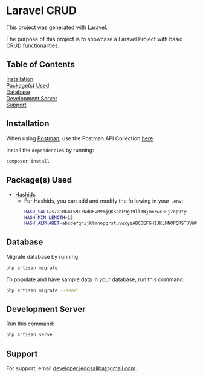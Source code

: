 # Laravel CRUD

This project was generated with [Laravel](https://laravel.com/).

The purpose of this project is to showcase a Laravel Project with basic CRUD functionalities.

## Table of Contents
[Installation](#installation)<br/>
[Package(s) Used](#packages-used)<br/>
[Database](#database)<br/>
[Development Server](#development-server)<br/>
[Support](#support)

<a name="installation"></a>
## Installation
When using [Postman](https://www.postman.com/), use the Postman API Collection [here](https://github.com/jeddsaliba/laravel-crud/blob/master/Laravel_CRUD.postman_collection.json).

Install the `dependencies` by running:

```bash
composer install
```

<a name="packages-used"></a>
## Package(s) Used
- [Hashids](https://packagist.org/packages/hashids/hashids)
    - For Hashids, you can add and modify the following in your `.env`:
      ```bash
      HASH_SALT=s72GRGmT59LrNdU6vMVmjQKSahF9gJ9ll1Wjmm3wcBFj7op9ty
      HASH_MIN_LENGTH=12
      HASH_ALPHABET=abcdefghijklmnopqrstuvwxyzABCDEFGHIJKLMNOPQRSTUVWXYZ1234567890
      ```

<a name="installation"></a>
## Database
Migrate database by running:

```bash
php artisan migrate
```

To populate and have sample data in your database, run this command:

```bash
php artisan migrate --seed
```

<a name="development-server"></a>
## Development Server
Run this command:

```bash
php artisan serve
```

<a name="support"></a>
## Support
For support, email developer.jeddsaliba@gmail.com.
